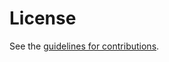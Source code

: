# License

See the
[guidelines for contributions](https://github.com/ThomasAbbink/smile/blob/main/CONTRIBUTING.md).
